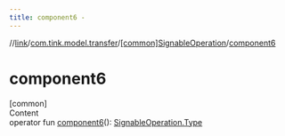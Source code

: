 ```yaml
---
title: component6 -
---
```

//[link](../../index.md)/[com.tink.model.transfer](../index.md)/[[common]SignableOperation](index.md)/[component6](component6.md)



# component6  
[common]  
Content  
operator fun [component6](component6.md)(): [SignableOperation.Type](-type/index.md)  



